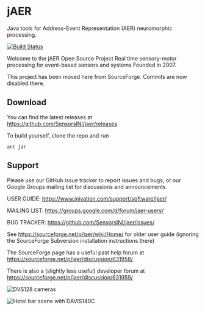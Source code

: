 # jAER
Java tools for Address-Event Representation (AER) neuromorphic processing.

[![Build Status](https://travis-ci.org/SensorsINI/jaer.svg?branch=master)](https://travis-ci.org/SensorsINI/jaer)

Welcome to the jAER Open Source Project
Real time sensory-motor processing for event-based sensors and systems
Founded in 2007.

This project has been moved here from SourceForge. Commits are now disabled there.

## Download

You can find the latest releases at <https://github.com/SensorsINI/jaer/releases>.

To build yourself, clone the repo and run

    ant jar

## Support

Please use our GitHub issue tracker to report issues and bugs, or our Google Groups mailing list for discussions and announcements.

USER GUIDE: https://www.inivation.com/support/software/jaer/

MAILING LIST: https://groups.google.com/d/forum/jaer-users/

BUG TRACKER: https://github.com/SensorsINI/jaer/issues/

See https://sourceforge.net/p/jaer/wiki/Home/ for older user guide (ignoring the SourceForge Subversion installation instructions there)

The SourceForge page has a useful past help forum at https://sourceforge.net/p/jaer/discussion/631958/

There is also a (slightly less useful) developer forum at https://sourceforge.net/p/jaer/discussion/631959/

![DVS128 cameras](/images/dvs128cameras.jpg)

![Hotel bar scene with DAVIS140C](/images/HotelBarDavis.png)


